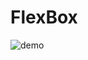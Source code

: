 # FlexBox
![demo](https://user-images.githubusercontent.com/84588706/155446324-8b2b4968-c7fe-4146-8e58-4a085dcffa2d.png)

